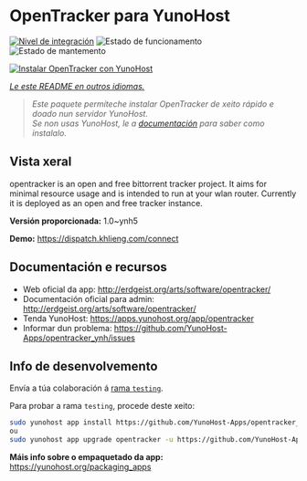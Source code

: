 <!--
NOTA: Este README foi creado automáticamente por <https://github.com/YunoHost/apps/tree/master/tools/readme_generator>
NON debe editarse manualmente.
-->

# OpenTracker para YunoHost

[![Nivel de integración](https://apps.yunohost.org/badge/integration/opentracker)](https://ci-apps.yunohost.org/ci/apps/opentracker/)
![Estado de funcionamento](https://apps.yunohost.org/badge/state/opentracker)
![Estado de mantemento](https://apps.yunohost.org/badge/maintained/opentracker)

[![Instalar OpenTracker con YunoHost](https://install-app.yunohost.org/install-with-yunohost.svg)](https://install-app.yunohost.org/?app=opentracker)

*[Le este README en outros idiomas.](./ALL_README.md)*

> *Este paquete permíteche instalar OpenTracker de xeito rápido e doado nun servidor YunoHost.*  
> *Se non usas YunoHost, le a [documentación](https://yunohost.org/install) para saber como instalalo.*

## Vista xeral

opentracker is an open and free bittorrent tracker project. It aims for minimal resource usage and is intended to run at your wlan router. Currently it is deployed as an open and free tracker instance.


**Versión proporcionada:** 1.0~ynh5

**Demo:** <https://dispatch.khlieng.com/connect>
## Documentación e recursos

- Web oficial da app: <http://erdgeist.org/arts/software/opentracker/>
- Documentación oficial para admin: <http://erdgeist.org/arts/software/opentracker/>
- Tenda YunoHost: <https://apps.yunohost.org/app/opentracker>
- Informar dun problema: <https://github.com/YunoHost-Apps/opentracker_ynh/issues>

## Info de desenvolvemento

Envía a túa colaboración á [rama `testing`](https://github.com/YunoHost-Apps/opentracker_ynh/tree/testing).

Para probar a rama `testing`, procede deste xeito:

```bash
sudo yunohost app install https://github.com/YunoHost-Apps/opentracker_ynh/tree/testing --debug
ou
sudo yunohost app upgrade opentracker -u https://github.com/YunoHost-Apps/opentracker_ynh/tree/testing --debug
```

**Máis info sobre o empaquetado da app:** <https://yunohost.org/packaging_apps>
